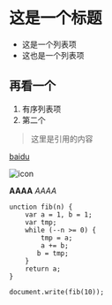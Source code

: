 # 这是一个标题

* 这是一个列表项
* 这也是一个列表项

## 再看一个

1. 有序列表项
2. 第二个

> 这里是引用的内容

[baidu](http://www.baidu.com)

![icon](http://cdn.sspai.com/sspai/assets/img/favicon/icon_120.png)

**AAAA**
*AAAA*

	unction fib(n) {
        var a = 1, b = 1;
        var tmp;
        while (--n >= 0) {
            tmp = a;
            a += b;
           b = tmp;
        }
        return a;
    }

    document.write(fib(10));